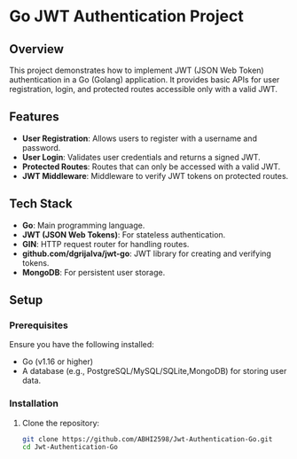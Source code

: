 # Go JWT Authentication Project

## Overview

This project demonstrates how to implement JWT (JSON Web Token) authentication in a Go (Golang) application. It provides basic APIs for user registration, login, and protected routes accessible only with a valid JWT.

## Features

- **User Registration**: Allows users to register with a username and password.
- **User Login**: Validates user credentials and returns a signed JWT.
- **Protected Routes**: Routes that can only be accessed with a valid JWT.
- **JWT Middleware**: Middleware to verify JWT tokens on protected routes.

## Tech Stack

- **Go**: Main programming language.
- **JWT (JSON Web Tokens)**: For stateless authentication.
- **GIN**: HTTP request router for handling routes.
- **github.com/dgrijalva/jwt-go**: JWT library for creating and verifying tokens.
- **MongoDB**: For persistent user storage.

## Setup

### Prerequisites

Ensure you have the following installed:

- Go (v1.16 or higher)
- A database (e.g., PostgreSQL/MySQL/SQLite,MongoDB) for storing user data.

### Installation

1. Clone the repository:
   ```bash
   git clone https://github.com/ABHI2598/Jwt-Authentication-Go.git
   cd Jwt-Authentication-Go
